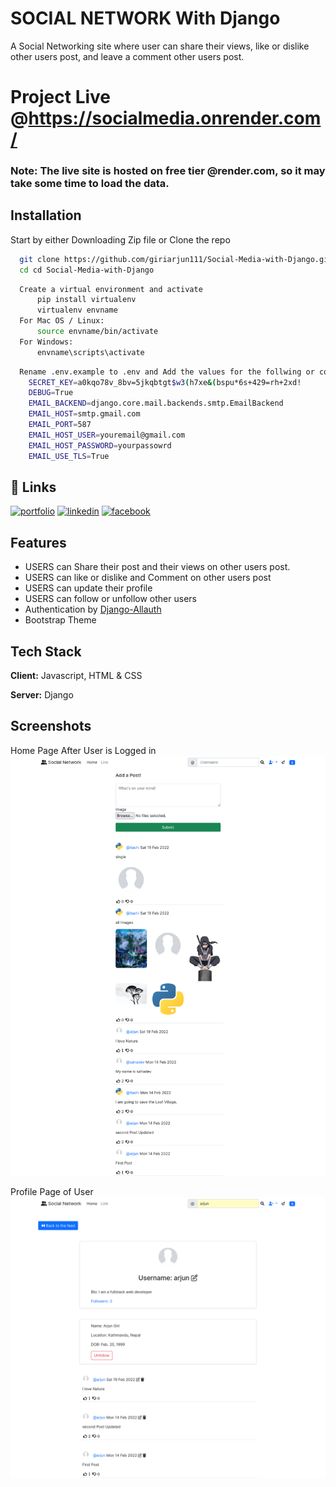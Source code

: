 
# SOCIAL NETWORK With Django 
A Social Networking site where user can share their views, like or dislike other users post, 
and leave a comment other users post.

# Project Live @https://socialmedia.onrender.com/

### Note: The live site is hosted on free tier @render.com, so it may take some time to load the data.

## Installation

Start by either Downloading Zip file or Clone the repo

```bash
  git clone https://github.com/giriarjun111/Social-Media-with-Django.git
  cd cd Social-Media-with-Django
```

```bash
  Create a virtual environment and activate
      pip install virtualenv
      virtualenv envname
  For Mac OS / Linux:
      source envname/bin/activate
  For Windows:
      envname\scripts\activate
```

```bash
  Rename .env.example to .env and Add the values for the follwing or copy this:
    SECRET_KEY=a0kqo78v_8bv=5jkqbtgt$w3(h7xe&(bspu*6s+429=rh+2xd!
    DEBUG=True
    EMAIL_BACKEND=django.core.mail.backends.smtp.EmailBackend
    EMAIL_HOST=smtp.gmail.com
    EMAIL_PORT=587
    EMAIL_HOST_USER=youremail@gmail.com
    EMAIL_HOST_PASSWORD=yourpassowrd
    EMAIL_USE_TLS=True
```
    
## 🔗 Links
[![portfolio](https://img.shields.io/badge/my_portfolio-000?style=for-the-badge&logo=ko-fi&logoColor=white)](https://arjungiri.tk/)
[![linkedin](https://img.shields.io/badge/linkedin-0A66C2?style=for-the-badge&logo=linkedin&logoColor=white)](https://www.linkedin.com/in/arjun-giri-full-stack-web-developer-08577519b/)
[![facebook](https://img.shields.io/badge/facebook-1DA1F2?style=for-the-badge&logo=facebook&logoColor=white)](https://www.facebook.com/arjun.giri.5099940)



## Features

- USERS can Share their post and their views on other users post.
- USERS can like or dislike and Comment on other users post
- USERS can update their profile
- USERS can follow or unfollow other users
- Authentication by [Django-Allauth](https://django-allauth.readthedocs.io/en/latest/)
- Bootstrap Theme


## Tech Stack

**Client:** Javascript, HTML & CSS

**Server:** Django


## Screenshots
Home Page After User is Logged in
![Home Page](static/images/home.png "Home Page")

Profile Page of User
![Profile Page](static/images/profile.png "Profile Page")








